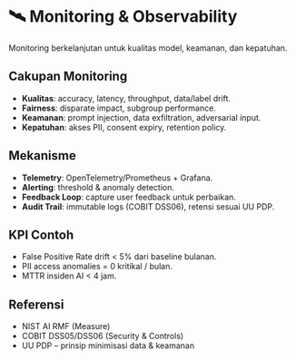 # 🛰️ Monitoring & Observability

Monitoring berkelanjutan untuk kualitas model, keamanan, dan kepatuhan.

## Cakupan Monitoring
- **Kualitas**: accuracy, latency, throughput, data/label drift.  
- **Fairness**: disparate impact, subgroup performance.  
- **Keamanan**: prompt injection, data exfiltration, adversarial input.  
- **Kepatuhan**: akses PII, consent expiry, retention policy.

## Mekanisme
- **Telemetry**: OpenTelemetry/Prometheus + Grafana.  
- **Alerting**: threshold & anomaly detection.  
- **Feedback Loop**: capture user feedback untuk perbaikan.  
- **Audit Trail**: immutable logs (COBIT DSS06), retensi sesuai UU PDP.

## KPI Contoh
- False Positive Rate drift < 5% dari baseline bulanan.  
- PII access anomalies = 0 kritikal / bulan.  
- MTTR insiden AI < 4 jam.

## Referensi
- NIST AI RMF (Measure)  
- COBIT DSS05/DSS06 (Security & Controls)  
- UU PDP – prinsip minimisasi data & keamanan
